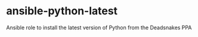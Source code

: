 # ansible-python-latest
Ansible role to install the latest version of Python from the Deadsnakes PPA
